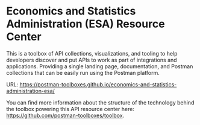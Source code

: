# Economics and Statistics Administration (ESA) Resource Center
This is a toolbox of API collections, visualizations, and tooling to help developers discover and put APIs to work as part of integrations and applications. Providing a single landing page, documentation, and Postman collections that can be easily run using the Postman platform.

URL: https://postman-toolboxes.github.io/economics-and-statistics-administration-esa/

You can find more information about the structure of the technology behind the toolbox powering this API resource center here: https://github.com/postman-toolboxes/toolbox.
